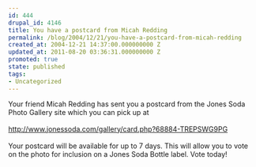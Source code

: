 ```yaml
---
id: 444
drupal_id: 4146
title: You have a postcard from Micah Redding
permalink: /blog/2004/12/21/you-have-a-postcard-from-micah-redding
created_at: 2004-12-21 14:37:00.000000000 Z
updated_at: 2011-08-20 03:36:31.000000000 Z
promoted: true
state: published
tags:
- Uncategorized
---
```

Your friend Micah Redding has sent you a postcard from the Jones Soda Photo Gallery site which you can pick up at
<br />
<br />	<a href="http://www.jonessoda.com/gallery/card.php?68884-TREPSWG9PG">http://www.jonessoda.com/gallery/card.php?68884-TREPSWG9PG</a>
<br />
<br />Your postcard will be available for up to 7 days. This will allow you to vote on the photo for inclusion on a Jones Soda Bottle label. Vote today!
